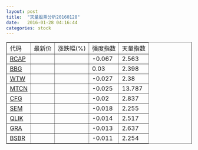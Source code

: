 ```yaml
---
layout: post
title:  "天量股票分析20160128"
date:   2016-01-28 04:16:44
categories: stock
---
```

<script type="text/javascript">
var stockList = []
stockList.push('gb_rcap');
stockList.push('gb_bbg');
stockList.push('gb_wtw');
stockList.push('gb_mtcn');
stockList.push('gb_cfg');
stockList.push('gb_sem');
stockList.push('gb_qlik');
stockList.push('gb_gra');
stockList.push('gb_bsbr');
</script>

<table border="1">
 <tr>
  <td>代码</td>
  <td>最新价</td>
  <td>涨跌幅(%)</td>
 <td>强度指数</td>
 <td>天量指数</td>
</tr>
  <tr id="rcap"><td><a href="http://stock.finance.sina.com.cn/usstock/quotes/RCAP.html" target="_blank">RCAP</a></td><td></td><td></td><td>-0.067</td><td>2.563</td></tr>
  <tr id="bbg"><td><a href="http://stock.finance.sina.com.cn/usstock/quotes/BBG.html" target="_blank">BBG</a></td><td></td><td></td><td>0.03</td><td>2.398</td></tr>
  <tr id="wtw"><td><a href="http://stock.finance.sina.com.cn/usstock/quotes/WTW.html" target="_blank">WTW</a></td><td></td><td></td><td>-0.027</td><td>2.38</td></tr>
  <tr id="mtcn"><td><a href="http://stock.finance.sina.com.cn/usstock/quotes/MTCN.html" target="_blank">MTCN</a></td><td></td><td></td><td>-0.025</td><td>13.787</td></tr>
  <tr id="cfg"><td><a href="http://stock.finance.sina.com.cn/usstock/quotes/CFG.html" target="_blank">CFG</a></td><td></td><td></td><td>-0.02</td><td>2.837</td></tr>
  <tr id="sem"><td><a href="http://stock.finance.sina.com.cn/usstock/quotes/SEM.html" target="_blank">SEM</a></td><td></td><td></td><td>-0.018</td><td>2.255</td></tr>
  <tr id="qlik"><td><a href="http://stock.finance.sina.com.cn/usstock/quotes/QLIK.html" target="_blank">QLIK</a></td><td></td><td></td><td>-0.014</td><td>2.517</td></tr>
  <tr id="gra"><td><a href="http://stock.finance.sina.com.cn/usstock/quotes/GRA.html" target="_blank">GRA</a></td><td></td><td></td><td>-0.013</td><td>2.637</td></tr>
  <tr id="bsbr"><td><a href="http://stock.finance.sina.com.cn/usstock/quotes/BSBR.html" target="_blank">BSBR</a></td><td></td><td></td><td>-0.011</td><td>2.254</td></tr>
</table>
